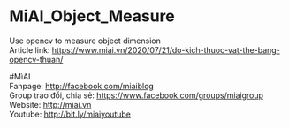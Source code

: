 # MiAI_Object_Measure
Use opencv to measure object dimension
<br>
Article link: https://www.miai.vn/2020/07/21/do-kich-thuoc-vat-the-bang-opencv-thuan/

#MìAI <br>
Fanpage: http://facebook.com/miaiblog<br>
Group trao đổi, chia sẻ: https://www.facebook.com/groups/miaigroup<br>
Website: http://miai.vn<br>
Youtube: http://bit.ly/miaiyoutube<br>
